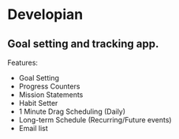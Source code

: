 # Developian
## Goal setting and tracking app.
Features:
- Goal Setting 
- Progress Counters
- Mission Statements
- Habit Setter
- 1 Minute Drag Scheduling (Daily)
- Long-term Schedule (Recurring/Future events)
- Email list
